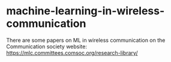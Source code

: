 # machine-learning-in-wireless-communication
There are some papers on ML in wireless communication on the Communication society website: 
https://mlc.committees.comsoc.org/research-library/
